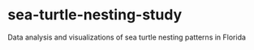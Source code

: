 # sea-turtle-nesting-study
Data analysis and visualizations of sea turtle nesting patterns in Florida
